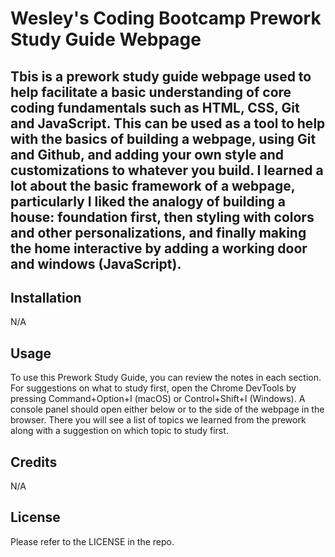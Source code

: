 # Wesley's Coding Bootcamp Prework Study Guide Webpage

## Tbis is a prework study guide webpage used to help facilitate a basic understanding of core coding fundamentals such as HTML, CSS, Git and JavaScript. This can be used as a tool to help with the basics of building a webpage, using Git and Github, and adding your own style and customizations to whatever you build. I learned a lot about the basic framework of a webpage, particularly I liked the analogy of building a house: foundation first, then styling with colors and other personalizations, and finally making the home interactive by adding a working door and windows (JavaScript).

## Installation

N/A

## Usage

To use this Prework Study Guide, you can review the notes in each section. For suggestions on what to study first, open the Chrome DevTools by pressing Command+Option+I (macOS) or Control+Shift+I (Windows). A console panel should open either below or to the side of the webpage in the browser. There you will see a list of topics we learned from the prework along with a suggestion on which topic to study first.

## Credits

N/A

## License

Please refer to the LICENSE in the repo.
